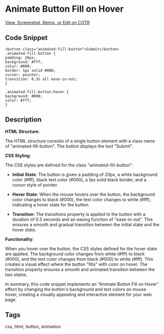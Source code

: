 # Animate Button Fill on Hover

  [View, Screenshot, Remix, or Edit on COTR](https://cotr.dev/snippet/376)
  
  ## Code Snippet
  ```
  <button class="animated-fill-button">Submit</button>
.animated-fill-button {
  padding: 20px;
  background: #fff;
  color: #000;
  border: 1px solid #000;
  cursor: pointer;
  transition: 0.3s all ease-in-out;
}

.animated-fill-button:hover {
  background: #000;
  color: #fff;
}
  ```
  
  ## Description
  **HTML Structure**: 
    
The HTML structure consists of a single button element with a class name of "animated-fill-button". The button displays the text "Submit".

**CSS Styling**: 
   
The CSS styles are defined for the class "animated-fill-button":

- **Initial State**: The button is given a padding of 20px, a white background color (#fff), black text color (#000), a 1px solid black border, and a cursor style of pointer.

- **Hover State**: When the mouse hovers over the button, the background color changes to black (#000), the text color changes to white (#fff), indicating a hover state for the button.

- **Transition**: The transitions property is applied to the button with a duration of 0.3 seconds and an easing function of "ease-in-out". This ensures a smooth and gradual transition between the initial state and the hover state.

**Functionality**: 

When you hover over the button, the CSS styles defined for the hover state are applied. The background color changes from white (#fff) to black (#000), and the text color changes from black (#000) to white (#fff). This creates a visual effect where the button "fills" with color on hover. The transition property ensures a smooth and animated transition between the two states.

In summary, this code snippet implements an "Animate Button Fill on Hover" effect by changing the button's background and text colors on mouse hover, creating a visually appealing and interactive element for your web page.
  
  ## Tags
  css, html, button, animation
